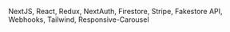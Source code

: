 NextJS, React, Redux, NextAuth, Firestore, Stripe, Fakestore API, Webhooks, Tailwind, Responsive-Carousel
